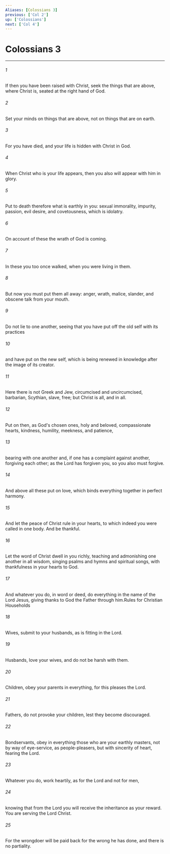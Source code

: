 ```yaml
---
Aliases: [Colossians 3]
previous: ['Col 2']
up: ['Colossians']
next: ['Col 4']
---
```

# Colossians 3

***

 

###### 1 
If then you have been raised with Christ, seek the things that are above, where Christ is, seated at the right hand of God. 
 

###### 2 
Set your minds on things that are above, not on things that are on earth. 
 

###### 3 
For you have died, and your life is hidden with Christ in God. 
 

###### 4 
When Christ who is your life appears, then you also will appear with him in glory.
 
 

###### 5 
Put to death therefore what is earthly in you: sexual immorality, impurity, passion, evil desire, and covetousness, which is idolatry. 
 

###### 6 
On account of these the wrath of God is coming. 
 

###### 7 
In these you too once walked, when you were living in them. 
 

###### 8 
But now you must put them all away: anger, wrath, malice, slander, and obscene talk from your mouth. 
 

###### 9 
Do not lie to one another, seeing that you have put off the old self with its practices 
 

###### 10 
and have put on the new self, which is being renewed in knowledge after the image of its creator. 
 

###### 11 
Here there is not Greek and Jew, circumcised and uncircumcised, barbarian, Scythian, slave, free; but Christ is all, and in all.
 
 

###### 12 
Put on then, as God's chosen ones, holy and beloved, compassionate hearts, kindness, humility, meekness, and patience, 
 

###### 13 
bearing with one another and, if one has a complaint against another, forgiving each other; as the Lord has forgiven you, so you also must forgive. 
 

###### 14 
And above all these put on love, which binds everything together in perfect harmony. 
 

###### 15 
And let the peace of Christ rule in your hearts, to which indeed you were called in one body. And be thankful. 
 

###### 16 
Let the word of Christ dwell in you richly, teaching and admonishing one another in all wisdom, singing psalms and hymns and spiritual songs, with thankfulness in your hearts to God. 
 

###### 17 
And whatever you do, in word or deed, do everything in the name of the Lord Jesus, giving thanks to God the Father through him.Rules for Christian Households
 
 

###### 18 
Wives, submit to your husbands, as is fitting in the Lord. 
 

###### 19 
Husbands, love your wives, and do not be harsh with them. 
 

###### 20 
Children, obey your parents in everything, for this pleases the Lord. 
 

###### 21 
Fathers, do not provoke your children, lest they become discouraged. 
 

###### 22 
Bondservants, obey in everything those who are your earthly masters, not by way of eye-service, as people-pleasers, but with sincerity of heart, fearing the Lord. 
 

###### 23 
Whatever you do, work heartily, as for the Lord and not for men, 
 

###### 24 
knowing that from the Lord you will receive the inheritance as your reward. You are serving the Lord Christ. 
 

###### 25 
For the wrongdoer will be paid back for the wrong he has done, and there is no partiality.
 
